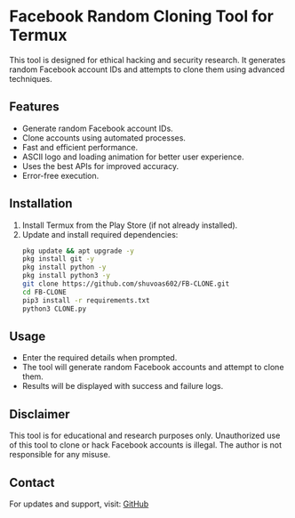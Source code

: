 # Facebook Random Cloning Tool for Termux

This tool is designed for ethical hacking and security research. It generates random Facebook account IDs and attempts to clone them using advanced techniques.

## Features
- Generate random Facebook account IDs.
- Clone accounts using automated processes.
- Fast and efficient performance.
- ASCII logo and loading animation for better user experience.
- Uses the best APIs for improved accuracy.
- Error-free execution.

## Installation
1. Install Termux from the Play Store (if not already installed).
2. Update and install required dependencies:
   ```bash
   pkg update && apt upgrade -y
   pkg install git -y
   pkg install python -y
   pkg install python3 -y
   git clone https://github.com/shuvoas602/FB-CLONE.git
   cd FB-CLONE
   pip3 install -r requirements.txt
   python3 CLONE.py
   ```

## Usage
- Enter the required details when prompted.
- The tool will generate random Facebook accounts and attempt to clone them.
- Results will be displayed with success and failure logs.

## Disclaimer
This tool is for educational and research purposes only. Unauthorized use of this tool to clone or hack Facebook accounts is illegal. The author is not responsible for any misuse.

## Contact
For updates and support, visit: [GitHub](https://github.com/ADIRTTA)
